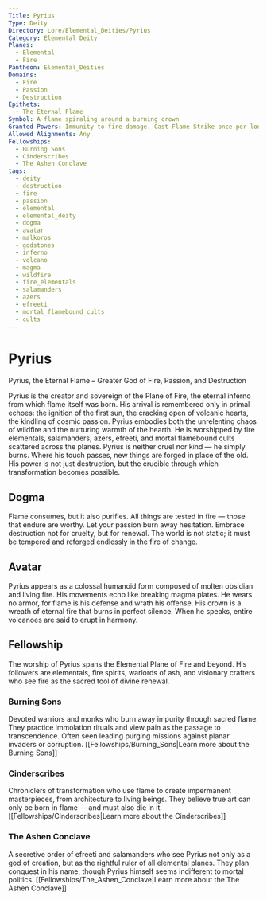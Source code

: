 ```yaml
---
Title: Pyrius
Type: Deity
Directory: Lore/Elemental_Deities/Pyrius
Category: Elemental Deity
Planes:
  - Elemental
  - Fire
Pantheon: Elemental_Deities
Domains:
  - Fire
  - Passion
  - Destruction
Epithets:
  - The Eternal Flame
Symbol: A flame spiraling around a burning crown
Granted Powers: Immunity to fire damage. Cast Flame Strike once per long rest. Followers’ fire-based spells are always treated as if cast in optimal conditions (e.g. dry, flammable, high-oxygen).
Allowed Alignments: Any
Fellowships:
  - Burning Sons
  - Cinderscribes
  - The Ashen Conclave
tags:
  - deity
  - destruction
  - fire
  - passion
  - elemental
  - elemental_deity
  - dogma
  - avatar
  - malkoros
  - godstones
  - inferno
  - volcano
  - magma
  - wildfire
  - fire_elementals
  - salamanders
  - azers
  - efreeti
  - mortal_flamebound_cults
  - cults
---
```


# Pyrius

Pyrius, the Eternal Flame – Greater God of Fire, Passion, and Destruction

Pyrius is the creator and sovereign of the Plane of Fire, the eternal inferno from which flame itself was born. His arrival is remembered only in primal echoes: the ignition of the first sun, the cracking open of volcanic hearts, the kindling of cosmic passion. Pyrius embodies both the unrelenting chaos of wildfire and the nurturing warmth of the hearth. He is worshipped by fire elementals, salamanders, azers, efreeti, and mortal flamebound cults scattered across the planes.
Pyrius is neither cruel nor kind — he simply burns. Where his touch passes, new things are forged in place of the old. His power is not just destruction, but the crucible through which transformation becomes possible.

## Dogma
 Flame consumes, but it also purifies. All things are tested in fire — those that endure are worthy. Let your passion burn away hesitation. Embrace destruction not for cruelty, but for renewal. The world is not static; it must be tempered and reforged endlessly in the fire of change.

## Avatar
 Pyrius appears as a colossal humanoid form composed of molten obsidian and living fire. His movements echo like breaking magma plates. He wears no armor, for flame is his defense and wrath his offense. His crown is a wreath of eternal fire that burns in perfect silence. When he speaks, entire volcanoes are said to erupt in harmony.

## Fellowship
 The worship of Pyrius spans the Elemental Plane of Fire and beyond. His followers are elementals, fire spirits, warlords of ash, and visionary crafters who see fire as the sacred tool of divine renewal.

### Burning Sons
Devoted warriors and monks who burn away impurity through sacred flame. They practice immolation rituals and view pain as the passage to transcendence. Often seen leading purging missions against planar invaders or corruption.
[[Fellowships/Burning_Sons|Learn more about the Burning Sons]]

### Cinderscribes
Chroniclers of transformation who use flame to create impermanent masterpieces, from architecture to living beings. They believe true art can only be born in flame — and must also die in it.
[[Fellowships/Cinderscribes|Learn more about the Cinderscribes]]

### The Ashen Conclave
A secretive order of efreeti and salamanders who see Pyrius not only as a god of creation, but as the rightful ruler of all elemental planes. They plan conquest in his name, though Pyrius himself seems indifferent to mortal politics.
[[Fellowships/The_Ashen_Conclave|Learn more about the The Ashen Conclave]]